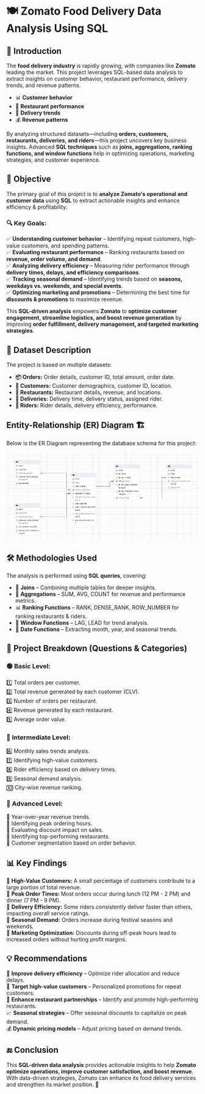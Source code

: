 # 🍽️ Zomato Food Delivery Data Analysis Using SQL


## 📌 Introduction
The **food delivery industry**  is rapidly growing, with companies like **Zomato** leading the market. This project leverages SQL-based data analysis to extract insights on customer behavior, restaurant performance, delivery trends, and revenue patterns.

- 📊 **Customer behavior**
- 🍔 **Restaurant performance**
- 🚴 **Delivery trends**
- 💰 **Revenue patterns**

By analyzing structured datasets—including **orders, customers, restaurants, deliveries, and riders**—this project uncovers key business insights. Advanced **SQL techniques** such as **joins, aggregations, ranking functions, and window functions** help in optimizing operations, marketing strategies, and customer experience.

## 🎯 Objective
The primary goal of this project is to **analyze Zomato's operational and customer data** using **SQL** to extract actionable insights and enhance efficiency & profitability.

### 🔍 **Key Goals:**
✅ **Understanding customer behavior** – Identifying repeat customers, high-value customers, and spending patterns.  
✅ **Evaluating restaurant performance** – Ranking restaurants based on **revenue, order volume, and demand**.  
✅ **Analyzing delivery efficiency** – Measuring rider performance through **delivery times, delays, and efficiency comparisons**.  
✅ **Tracking seasonal demand** – Identifying trends based on **seasons, weekdays vs. weekends, and special events**.  
✅ **Optimizing marketing and promotions** – Determining the best time for **discounts & promotions** to maximize revenue.  

This **SQL-driven analysis** empowers **Zomato** to **optimize customer engagement, streamline logistics, and boost revenue generation** by improving **order fulfillment, delivery management, and targeted marketing strategies**.  

## 📂 Dataset Description
The project is based on multiple datasets:
- **📦 Orders:** Order details, customer ID, total amount, order date.
- **👤 Customers:** Customer demographics, customer ID, location.
- **🏬 Restaurants:** Restaurant details, revenue, and locations.
- **🚴 Deliveries:** Delivery time, delivery status, assigned rider.
- **🛵 Riders:** Rider details, delivery efficiency, performance.

## Entity-Relationship (ER) Diagram 🏗️

Below is the ER Diagram representing the database schema for this project:

![ER Diagram](ER.png)



## 🛠️ Methodologies Used
The analysis is performed using **SQL queries**, covering:
- 🔗 **Joins** – Combining multiple tables for deeper insights.
- 🔢 **Aggregations** – SUM, AVG, COUNT for revenue and performance metrics.
- 📊 **Ranking Functions** – RANK, DENSE_RANK, ROW_NUMBER for ranking restaurants & riders.
- 🔄 **Window Functions** – LAG, LEAD for trend analysis.
- 📅 **Date Functions** – Extracting month, year, and seasonal trends.

## 📌 Project Breakdown (Questions & Categories)

### 🟢 Basic Level:
1️⃣ Total orders per customer.  
2️⃣ Total revenue generated by each customer (CLV).  
3️⃣ Number of orders per restaurant.  
4️⃣ Revenue generated by each restaurant.  
5️⃣ Average order value.  

### 🔵 Intermediate Level:
6️⃣ Monthly sales trends analysis.  
7️⃣ Identifying high-value customers.  
8️⃣ Rider efficiency based on delivery times.  
9️⃣ Seasonal demand analysis.  
🔟 City-wise revenue ranking.  

### 🔴 Advanced Level:
🔢 Year-over-year revenue trends.  
🔢 Identifying peak ordering hours.  
🔢 Evaluating discount impact on sales.  
🔢 Identifying top-performing restaurants.  
🔢 Customer segmentation based on order behavior.  

## 📊 Key Findings
🔹 **High-Value Customers:** A small percentage of customers contribute to a large portion of total revenue.  
🔹 **Peak Order Times:** Most orders occur during lunch (12 PM - 2 PM) and dinner (7 PM - 9 PM).  
🔹 **Delivery Efficiency:** Some riders consistently deliver faster than others, impacting overall service ratings.  
🔹 **Seasonal Demand:** Orders increase during festival seasons and weekends.  
🔹 **Marketing Optimization:** Discounts during off-peak hours lead to increased orders without hurting profit margins.  

## 💡 Recommendations
🚀 **Improve delivery efficiency** – Optimize rider allocation and reduce delays.  
🎯 **Target high-value customers** – Personalized promotions for repeat customers.  
📢 **Enhance restaurant partnerships** – Identify and promote high-performing restaurants.  
📈 **Seasonal strategies** – Offer seasonal discounts to capitalize on peak demand.  
💰 **Dynamic pricing models** – Adjust pricing based on demand trends.

## 🔚 Conclusion
This **SQL-driven data analysis** provides actionable insights to help **Zomato optimize operations, improve customer satisfaction, and boost revenue**. With data-driven strategies, Zomato can enhance its food delivery services and strengthen its market position. 🚀
